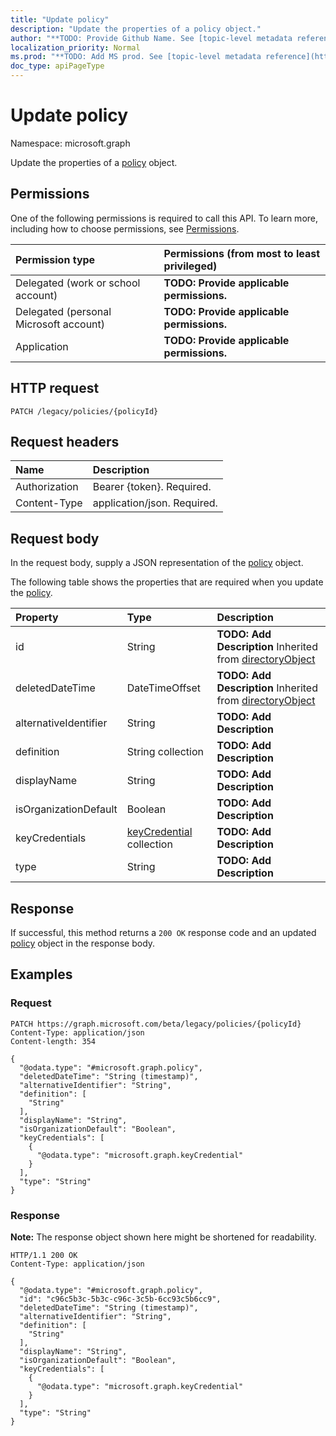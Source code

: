```yaml
---
title: "Update policy"
description: "Update the properties of a policy object."
author: "**TODO: Provide Github Name. See [topic-level metadata reference](https://msgo.azurewebsites.net/add/document/guidelines/metadata.html#topic-level-metadata)**"
localization_priority: Normal
ms.prod: "**TODO: Add MS prod. See [topic-level metadata reference](https://msgo.azurewebsites.net/add/document/guidelines/metadata.html#topic-level-metadata)**"
doc_type: apiPageType
---
```


# Update policy
Namespace: microsoft.graph

Update the properties of a [policy](../resources/policy.md) object.

## Permissions
One of the following permissions is required to call this API. To learn more, including how to choose permissions, see [Permissions](/graph/permissions-reference).

|Permission type|Permissions (from most to least privileged)|
|:---|:---|
|Delegated (work or school account)|**TODO: Provide applicable permissions.**|
|Delegated (personal Microsoft account)|**TODO: Provide applicable permissions.**|
|Application|**TODO: Provide applicable permissions.**|

## HTTP request

<!-- {
  "blockType": "ignored"
}
-->
``` http
PATCH /legacy/policies/{policyId}
```

## Request headers
|Name|Description|
|:---|:---|
|Authorization|Bearer {token}. Required.|
|Content-Type|application/json. Required.|

## Request body
In the request body, supply a JSON representation of the [policy](../resources/policy.md) object.

The following table shows the properties that are required when you update the [policy](../resources/policy.md).

|Property|Type|Description|
|:---|:---|:---|
|id|String|**TODO: Add Description** Inherited from [directoryObject](../resources/directoryobject.md)|
|deletedDateTime|DateTimeOffset|**TODO: Add Description** Inherited from [directoryObject](../resources/directoryobject.md)|
|alternativeIdentifier|String|**TODO: Add Description**|
|definition|String collection|**TODO: Add Description**|
|displayName|String|**TODO: Add Description**|
|isOrganizationDefault|Boolean|**TODO: Add Description**|
|keyCredentials|[keyCredential](../resources/keycredential.md) collection|**TODO: Add Description**|
|type|String|**TODO: Add Description**|



## Response

If successful, this method returns a `200 OK` response code and an updated [policy](../resources/policy.md) object in the response body.

## Examples

### Request
<!-- {
  "blockType": "request",
  "name": "update_policy"
}
-->
``` http
PATCH https://graph.microsoft.com/beta/legacy/policies/{policyId}
Content-Type: application/json
Content-length: 354

{
  "@odata.type": "#microsoft.graph.policy",
  "deletedDateTime": "String (timestamp)",
  "alternativeIdentifier": "String",
  "definition": [
    "String"
  ],
  "displayName": "String",
  "isOrganizationDefault": "Boolean",
  "keyCredentials": [
    {
      "@odata.type": "microsoft.graph.keyCredential"
    }
  ],
  "type": "String"
}
```


### Response
**Note:** The response object shown here might be shortened for readability.
<!-- {
  "blockType": "response",
  "truncated": true
}
-->
``` http
HTTP/1.1 200 OK
Content-Type: application/json

{
  "@odata.type": "#microsoft.graph.policy",
  "id": "c96c5b3c-5b3c-c96c-3c5b-6cc93c5b6cc9",
  "deletedDateTime": "String (timestamp)",
  "alternativeIdentifier": "String",
  "definition": [
    "String"
  ],
  "displayName": "String",
  "isOrganizationDefault": "Boolean",
  "keyCredentials": [
    {
      "@odata.type": "microsoft.graph.keyCredential"
    }
  ],
  "type": "String"
}
```

